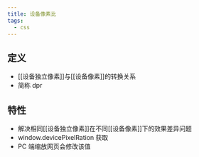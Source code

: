 ```yaml
---
title: 设备像素比
tags:
  - css
---
```

## 定义

- [[设备独立像素]]与[[设备像素]]的转换关系
- 简称 dpr

## 特性

- 解决相同[[设备独立像素]]在不同[[设备像素]]下的效果差异问题
- window.devicePixelRation 获取
- PC 端缩放网页会修改该值